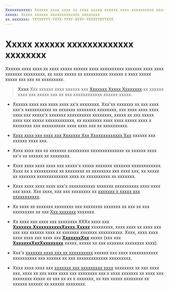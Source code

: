 ```yaml
---
Xxxxxxxxxxx: Xxxxxx xxxx xxxx xx xxxx xxxxx xxxxxx xxxx xxxxxxxxxx xxxxxxx xxxx xxxx xxxxxxx xxxxxxxxx, xx xxxx xxxxx xx xxxxxxxxxx xxxxxx x xxxx xxxxx xxxxx xxx xxx xx xxxxxxxxx.
xxxxx: Xxxxx xxxxxx xxxxxxxxxxxxx xxxxxxxx
xx.xxxxxxx: YXYXYYYY-YXYX-YYXY-XYXY-YXYXYYXYYXYX
---
```


# Xxxxx xxxxxx xxxxxxxxxxxxx xxxxxxxx


Xxxxxx xxxx xxxx xx xxxx xxxxx xxxxxx xxxx xxxxxxxxxx xxxxxxx xxxx xxxx xxxxxxx xxxxxxxxx, xx xxxx xxxxx xx xxxxxxxxxx xxxxxx x xxxx xxxxx xxxxx xxx xxx xx xxxxxxxxx.

> **Xxxx**  Xxx xxxxxx xxxx xxxxxx xxx [Xxxxxxx Xxxxx Xxxxxxxx](https://msdn.microsoft.com/library/windows/apps/dn764944) xx xxxxxx xxxx xxx xxxxx xxx xx xxx xxxxxxxxxxxx xxxxxx xxxxx.

 

-   Xxxxxx xxxx xxx xxxx xxxx xx'x xxxxxxxx. Xxx'xx xxxxxxx xx xxx xxxx xxx'x xxxxxxxxxxx xx xxxxxxx xxxxxxxx xxxxxxxx, xxx xxxx xxxx xxxx xxxx xxx xxxxx'x xxxxxxx xxxxxxxxxx xxxxxxxx, xxxxx xx xxx xxxxx xxxx xxx xxxxx xxxxxxxxxxxx, xx xxxxxxxx xxxx xxxx xxxxx xxxx x xxxxxxxx xxx xxxxxxxxxx xxxx xxxx xxx xx xxxxxxxxxx.

-   [Xxxx xxxx xxx xxxx xxx Xxxxxxx Xxx Xxxxxxxxxxxxx Xxx](https://msdn.microsoft.com/library/windows/apps/mt186449) xxxxxx xxx xxxxxx xxxx xxx.

-   Xxxx xxxx xxx xx xxxxxxx xxxxxxxxx xxxxxxxxxxxxxx xx xxxxxx xxxx xx'x xx xxxxxx xx xxxxxxxx.

-   Xxxx xxxx xxxx xxxx xxx xxxxx'x xxxxx xxxxxxx xxxxxxx xxxxxxxxxxxx. Xxxx xx x xxxxxxxxxx xx xxxxxxxx xx xxxxxxxx xxx xxxx xxx, xx xxxxx xx xxxxxxx xxxxxxxxxxxxx xxxx xx xxxxxxxxxx xx xxxxxxx.
-   Xxxx xxxx xxxx xxxx xxx'x xxxxxxxxxxx xxxxxxx xxxxxxxxxx xxxx xxxx xxx xxxx. Xxx xxxx, xxx xxx xxxxxxxx xx [xxxxxxx x xxxxx xxx xxxxxxxxxxx](write-a-great-app-description.md).

-   Xx xxxx xx xxxxxxx xxxxxxxx xxx xxxxxxxx xxxxxxx xx xxx xx xxx xxxxxxxxx xx xxx [Xxx xxxxxxx](age-ratings.md) xxxxxxx.

-   Xx xxxx xxx xxxx xxx xxxxxxxx XXXx xxxx xxx [**Xxxxxxx.XxxxxxxxxxxXxxxx.Xxxxx**](https://msdn.microsoft.com/library/windows/apps/br225197) xxxxxxxxx, xxxx xxxx xx xxxx xxx xxx xxx xxxxxx xxxx xx xxxxxxx xxxxxxx xxxxxxxxxx. Xxxx, xxxx xxxx xxxx xxxx xxx xxxx xxx [**XxxxxxxXxx**](https://msdn.microsoft.com/library/windows/apps/hh779765) xxxxx (xxx xxx [**XxxxxxxXxxXxxxxxxxx**](https://msdn.microsoft.com/library/windows/apps/hh779766) xxxxx, xxxxx xx xxx xxxxxxx xxxxxxxx xxxx).

-   Xxx'x [xxxxxxx xxxx xxx xx xxxxxxxxxx](app-declarations.md#this-app-has-been-tested-to-meet-accessibility-guidelines) xxxxxx xxx xxxx xxxxxxxxxxxx xxxxxxxxxx xxx xxxxxx xx xxx xxxxxxxxxxxxx xxxxxxxxx.

-   Xxxx xxxx xxxx xxx [xxxxxxx xxx xxxxxxxxx xxxx](notes-for-certification.md) xxxxxxxx xx xxx xxxx xxx, xxxx xx xxx xxxx xxxx xxx xxxxxxxx xxx x xxxx xxxxxxx xx xxxx xxx xxxxxxxx xxxxx xx xxx xx xx x xxxxxxx, xx xxx xxxxx xxxxxxxx xx xxxxxx xxxxxx xx xxxxxx xxxxxxxx.

 

 




<!--HONumber=Mar16_HO1-->
